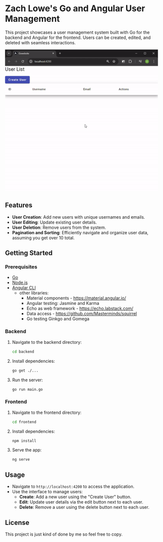 # Zach Lowe's Go and Angular User Management

This project showcases a user management system built with Go for the backend and Angular for the frontend. Users can be created, edited, and deleted with seamless interactions.

![User Management System](./user-server-go-angular.gif)

## Features

- **User Creation**: Add new users with unique usernames and emails.
- **User Editing**: Update existing user details.
- **User Deletion**: Remove users from the system.
- **Pagination and Sorting**: Efficiently navigate and organize user data, assuming you get over 10 total.

## Getting Started

### Prerequisites

- [Go](https://golang.org/doc/install)
- [Node.js](https://nodejs.org/)
- [Angular CLI](https://angular.io/cli)
  - other libraries:
    - Material components - https://material.angular.io/
    - Angular testing: Jasmine and Karma
    - Echo as web framework - https://echo.labstack.com/
    - Data access - https://github.com/Masterminds/squirrel
    - Go testing Ginkgo and Gomega

### Backend

1. Navigate to the backend directory:
    ```sh
    cd backend
    ```
2. Install dependencies:
    ```sh
    go get ./...
    ```
3. Run the server:
    ```sh
    go run main.go
    ```

### Frontend

1. Navigate to the frontend directory:
    ```sh
    cd frontend
    ```
2. Install dependencies:
    ```sh
    npm install
    ```
3. Serve the app:
    ```sh
    ng serve
    ```

## Usage

- Navigate to `http://localhost:4200` to access the application.
- Use the interface to manage users:
  - **Create**: Add a new user using the "Create User" button.
  - **Edit**: Update user details via the edit button next to each user.
  - **Delete**: Remove a user using the delete button next to each user.

## License

This project is just kind of done by me so feel free to copy.